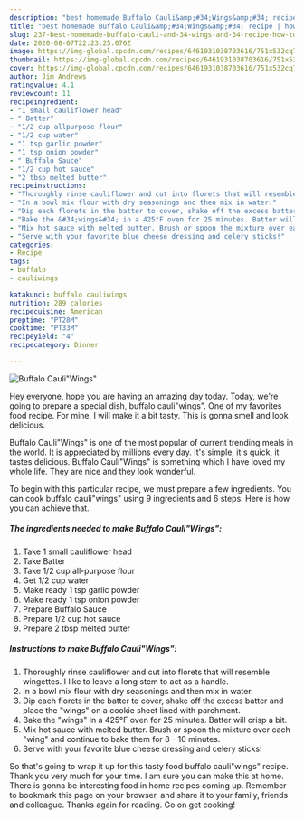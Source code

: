 ```yaml
---
description: "best homemade Buffalo Cauli&amp;#34;Wings&amp;#34; recipe | how to cook Buffalo Cauli&amp;#34;Wings&amp;#34;"
title: "best homemade Buffalo Cauli&amp;#34;Wings&amp;#34; recipe | how to cook Buffalo Cauli&amp;#34;Wings&amp;#34;"
slug: 237-best-homemade-buffalo-cauli-and-34-wings-and-34-recipe-how-to-cook-buffalo-cauli-and-34-wings-and-34
date: 2020-08-07T22:23:25.076Z
image: https://img-global.cpcdn.com/recipes/6461931038703616/751x532cq70/buffalo-cauliwings-recipe-main-photo.jpg
thumbnail: https://img-global.cpcdn.com/recipes/6461931038703616/751x532cq70/buffalo-cauliwings-recipe-main-photo.jpg
cover: https://img-global.cpcdn.com/recipes/6461931038703616/751x532cq70/buffalo-cauliwings-recipe-main-photo.jpg
author: Jim Andrews
ratingvalue: 4.1
reviewcount: 11
recipeingredient:
- "1 small cauliflower head"
- " Batter"
- "1/2 cup allpurpose flour"
- "1/2 cup water"
- "1 tsp garlic powder"
- "1 tsp onion powder"
- " Buffalo Sauce"
- "1/2 cup hot sauce"
- "2 tbsp melted butter"
recipeinstructions:
- "Thoroughly rinse cauliflower and cut into florets that will resemble wingettes. I like to leave a long stem to act as a handle."
- "In a bowl mix flour with dry seasonings and then mix in water."
- "Dip each florets in the batter to cover, shake off the excess batter and place the &#34;wings&#34; on a cookie sheet lined with parchment."
- "Bake the &#34;wings&#34; in a 425°F oven for 25 minutes. Batter will crisp a bit."
- "Mix hot sauce with melted butter. Brush or spoon the mixture over each &#34;wing&#34; and continue to bake them for 8 - 10 minutes."
- "Serve with your favorite blue cheese dressing and celery sticks!"
categories:
- Recipe
tags:
- buffalo
- cauliwings

katakunci: buffalo cauliwings 
nutrition: 289 calories
recipecuisine: American
preptime: "PT28M"
cooktime: "PT33M"
recipeyield: "4"
recipecategory: Dinner

---
```



![Buffalo Cauli&#34;Wings&#34;](https://img-global.cpcdn.com/recipes/6461931038703616/751x532cq70/buffalo-cauliwings-recipe-main-photo.jpg)

Hey everyone, hope you are having an amazing day today. Today, we're going to prepare a special dish, buffalo cauli&#34;wings&#34;. One of my favorites food recipe. For mine, I will make it a bit tasty. This is gonna smell and look delicious.



Buffalo Cauli&#34;Wings&#34; is one of the most popular of current trending meals in the world. It is appreciated by millions every day. It's simple, it's quick, it tastes delicious. Buffalo Cauli&#34;Wings&#34; is something which I have loved my whole life. They are nice and they look wonderful.


To begin with this particular recipe, we must prepare a few ingredients. You can cook buffalo cauli&#34;wings&#34; using 9 ingredients and 6 steps. Here is how you can achieve that.

<!--inarticleads1-->

##### The ingredients needed to make Buffalo Cauli&#34;Wings&#34;:

1. Take 1 small cauliflower head
1. Take  Batter
1. Take 1/2 cup all-purpose flour
1. Get 1/2 cup water
1. Make ready 1 tsp garlic powder
1. Make ready 1 tsp onion powder
1. Prepare  Buffalo Sauce
1. Prepare 1/2 cup hot sauce
1. Prepare 2 tbsp melted butter




<!--inarticleads2-->

##### Instructions to make Buffalo Cauli&#34;Wings&#34;:

1. Thoroughly rinse cauliflower and cut into florets that will resemble wingettes. I like to leave a long stem to act as a handle.
1. In a bowl mix flour with dry seasonings and then mix in water.
1. Dip each florets in the batter to cover, shake off the excess batter and place the &#34;wings&#34; on a cookie sheet lined with parchment.
1. Bake the &#34;wings&#34; in a 425°F oven for 25 minutes. Batter will crisp a bit.
1. Mix hot sauce with melted butter. Brush or spoon the mixture over each &#34;wing&#34; and continue to bake them for 8 - 10 minutes.
1. Serve with your favorite blue cheese dressing and celery sticks!




So that's going to wrap it up for this tasty food buffalo cauli&#34;wings&#34; recipe. Thank you very much for your time. I am sure you can make this at home. There is gonna be interesting food in home recipes coming up. Remember to bookmark this page on your browser, and share it to your family, friends and colleague. Thanks again for reading. Go on get cooking!
